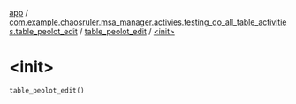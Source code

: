[app](../../index.md) / [com.example.chaosruler.msa_manager.activies.testing_do_all_table_activities.table_peolot_edit](../index.md) / [table_peolot_edit](index.md) / [&lt;init&gt;](.)

# &lt;init&gt;

`table_peolot_edit()`